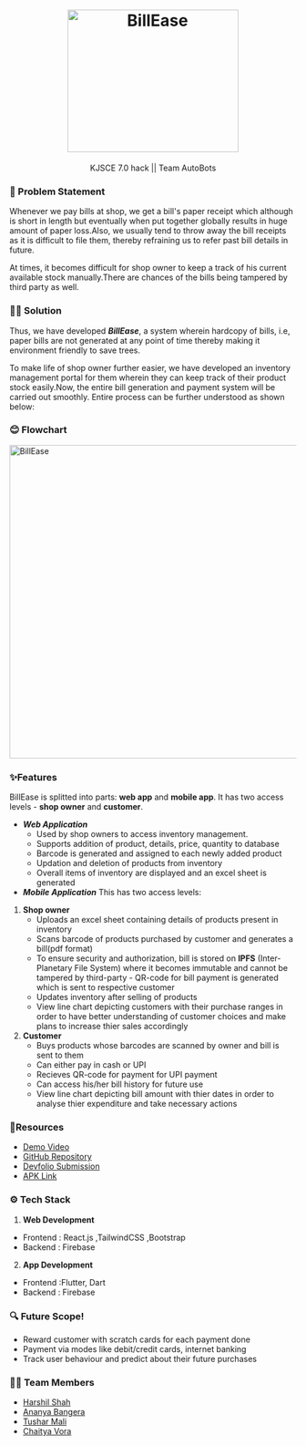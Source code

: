 <h1 align="center">
  <a href="https://github.com/vorachaitya/BillEase">
    <img src="https://user-images.githubusercontent.com/90527884/229326899-5ed8c147-5a63-4816-ae9f-4fbfae8b58c3.png" alt="BillEase" width="300" height="250">
  </a>
  <br>
</h1>
<div align="center">
  KJSCE 7.0 hack || Team AutoBots
</div>

### 🤔 Problem Statement
Whenever we pay bills at shop, we get a bill's paper receipt which although is short in length but eventually when put together globally results in huge amount of paper loss.Also, we usually tend to throw away the bill receipts as it is difficult to file them, thereby refraining us to refer past bill details in future.

At times, it becomes difficult for shop owner to keep a track of his current available stock manually.There are chances of the bills being tampered by third party as well.

### 🧑‍🚀 Solution
Thus, we have developed ***BillEase***, a system wherein hardcopy of bills, i.e, paper bills are not generated at any point of time thereby making it environment friendly to save trees.

To make life of shop owner further easier, we have developed an inventory management portal for them wherein they can keep track of their product stock easily.Now, the entire bill generation and payment system will be carried out smoothly. Entire process can be further understood as shown below:

### 😊 Flowchart
<img src="https://user-images.githubusercontent.com/90527884/229328914-dbceac19-8f44-4416-b107-198958bb4e7c.jpeg" alt="BillEase" width="1000" height="550">

### ✨Features
BillEase is splitted into parts: **web app** and **mobile app**. It has two access levels - **shop owner** and **customer**.
- ***Web Application***
  - Used by shop owners to access inventory management.
  - Supports addition of product, details, price, quantity to database
  - Barcode is generated and assigned to each newly added product 
  - Updation and deletion of products from inventory
  - Overall items of inventory are displayed and an excel sheet is generated
- ***Mobile Application***
This has two access levels:
 1. **Shop owner**
    - Uploads an excel sheet containing details of products present in inventory
    - Scans barcode of products purchased by customer and generates a bill(pdf format)
    - To ensure security and authorization, bill is stored on **IPFS** (Inter-Planetary File System) where it becomes immutable and cannot be tampered by third-party       - QR-code for bill payment is generated which is sent to respective customer
    - Updates inventory after selling of products
    - View line chart depicting customers with their purchase ranges in order to have better understanding of customer choices and make plans to increase thier sales accordingly
 2. **Customer**
    - Buys products whose barcodes are scanned by owner and bill is sent to them
    - Can either pay in cash or UPI
    - Recieves QR-code for payment for UPI payment
    - Can access his/her bill history for future use
    - View line chart depicting bill amount with thier dates in order to analyse thier expenditure and take necessary actions
    
###  🤖Resources
- [Demo Video](https://www.youtube.com/watch?v=wKIEDrzpnWc)
- [GitHub Repository](https://github.com/vorachaitya/BillEase)
- [Devfolio Submission](https://devfolio.co/kjscehack7/dashboard)
- [APK Link](https://drive.google.com/file/d/1XgVvhZkxsS2Gm3Ulwy4ZCLStOMZk5lpb/view?usp=drivesdk)

### ⚙️ Tech Stack
1. **Web Development**
- Frontend : React.js ,TailwindCSS ,Bootstrap
- Backend : Firebase
2. **App Development**
- Frontend :Flutter, Dart
- Backend : Firebase

### 🔍 Future Scope!
- Reward customer with scratch cards for each payment done
- Payment via modes like debit/credit cards, internet banking
- Track user behaviour and predict about their future purchases

### 👨‍💻 Team Members
- [Harshil Shah](https://github.com/harshilshah99)
- [Ananya Bangera](https://github.com/ananya-bangera)
- [Tushar Mali](https://github.com/7-USH)
- [Chaitya Vora](https://github.com/vorachaitya)
